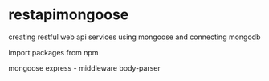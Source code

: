 # restapimongoose
creating restful web api services using mongoose and connecting mongodb

Import packages from npm

mongoose
express - middleware
body-parser


